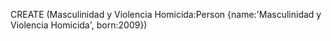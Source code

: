 CREATE (Masculinidad y Violencia Homicida:Person {name:'Masculinidad y Violencia Homicida', born:2009})
